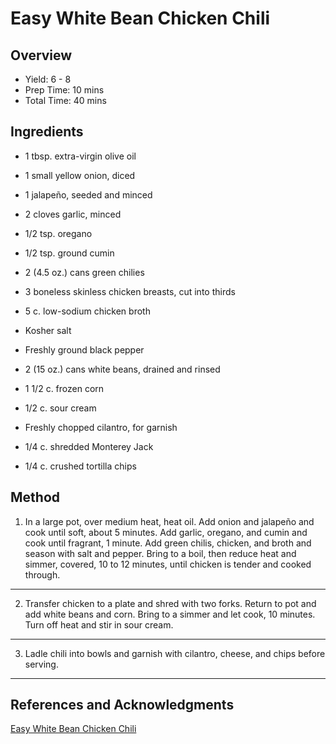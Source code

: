 # Easy White Bean Chicken Chili

## Overview

- Yield: 6 - 8
- Prep Time: 10 mins
- Total Time: 40 mins

## Ingredients

- 1 tbsp. extra-virgin olive oil

- 1 small yellow onion, diced

- 1 jalapeño, seeded and minced

- 2 cloves garlic, minced

- 1/2 tsp. oregano

- 1/2 tsp. ground cumin

- 2 (4.5 oz.) cans green chilies

- 3 boneless skinless chicken breasts, cut into thirds

- 5 c. low-sodium chicken broth

- Kosher salt

- Freshly ground black pepper

- 2 (15 oz.) cans white beans, drained and rinsed

- 1 1/2 c. frozen corn

- 1/2 c. sour cream

- Freshly chopped cilantro, for garnish

- 1/4 c. shredded Monterey Jack

- 1/4 c. crushed tortilla chips

## Method

1. In a large pot, over medium heat, heat oil. Add onion and jalapeño and cook until soft, about 5 minutes. Add garlic, oregano, and cumin and cook until fragrant, 1 minute. Add green chilis, chicken, and broth and season with salt and pepper. Bring to a boil, then reduce heat and simmer, covered, 10 to 12 minutes, until chicken is tender and cooked through.
---

2. Transfer chicken to a plate and shred with two forks. Return to pot and add white beans and corn. Bring to a simmer and let cook, 10 minutes. Turn off heat and stir in sour cream.
---

3. Ladle chili into bowls and garnish with cilantro, cheese, and chips before serving.
---

## References and Acknowledgments

[Easy White Bean Chicken Chili](https://www.delish.com/cooking/recipe-ideas/recipes/a57946/easy-white-chicken-chili-recipe/)
